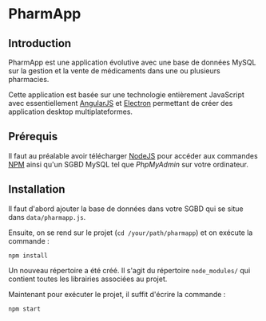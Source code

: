 PharmApp
===

Introduction
---

PharmApp est une application évolutive avec une base de données MySQL sur la gestion et la vente de médicaments dans une ou plusieurs pharmacies.

Cette application est basée sur une technologie entièrement JavaScript avec essentiellement [AngularJS](https://angularjs.org/) et [Electron](http://electron.atom.io/) permettant de créer des application desktop multiplateformes.

Prérequis
---

Il faut au préalable avoir télécharger [NodeJS](https://nodejs.org/en/) pour accéder aux commandes [NPM](https://www.npmjs.com/) ainsi qu'un SGBD MySQL tel que *PhpMyAdmin* sur votre ordinateur.

Installation
---

Il faut d'abord ajouter la base de données dans votre SGBD qui se situe dans `data/pharmapp.js`.

Ensuite, on se rend sur le projet (`cd /your/path/pharmapp`) et on exécute la commande :
```
npm install
```
Un nouveau répertoire a été créé. Il s'agit du répertoire `node_modules/` qui contient toutes les librairies associées au projet.

Maintenant pour exécuter le projet, il suffit d'écrire la commande :
```
npm start
```
